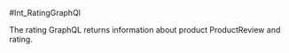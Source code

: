#Int_RatingGraphQl

The rating GraphQL returns information about product ProductReview and rating.

